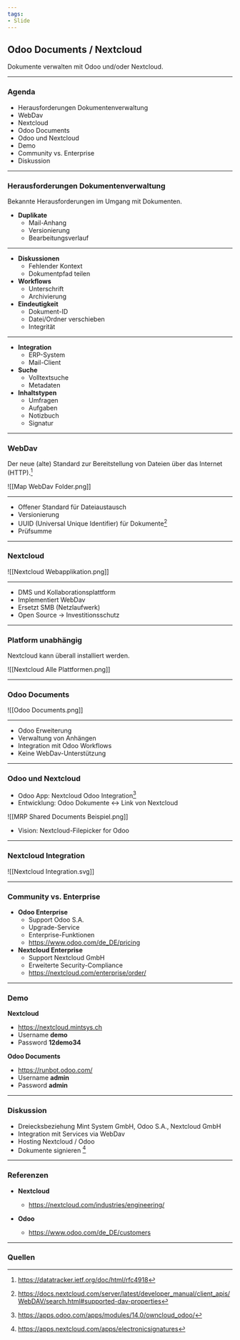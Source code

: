 ```yaml
---
tags:
- Slide
---
```

## Odoo Documents / Nextcloud
Dokumente verwalten mit Odoo und/oder Nextcloud.

---
### Agenda
* Herausforderungen Dokumentenverwaltung
* WebDav
* Nextcloud
* Odoo Documents
* Odoo und Nextcloud
* Demo
* Community vs. Enterprise
* Diskussion
---
### Herausforderungen Dokumentenverwaltung

Bekannte Herausforderungen im Umgang mit Dokumenten.

* **Duplikate**
	* Mail-Anhang
	* Versionierung
	* Bearbeitungsverlauf
---
* **Diskussionen**
	* Fehlender Kontext
	* Dokumentpfad teilen
* **Workflows**
	* Unterschrift
	* Archivierung
* **Eindeutigkeit**
	* Dokument-ID
	* Datei/Ordner verschieben
	* Integrität
---
* **Integration**
	* ERP-System
	* Mail-Client
* **Suche**
	* Volltextsuche
	* Metadaten
* **Inhaltstypen**
	* Umfragen
	* Aufgaben
	* Notizbuch
	* Signatur
---
### WebDav

Der neue (alte) Standard zur Bereitstellung von Dateien über das Internet (HTTP).[^1]

![[Map WebDav Folder.png]]

---
* Offener Standard für Dateiaustausch
* Versionierung
* UUID (Universal Unique Identifier) für Dokumente[^2]
* Prüfsumme

---
### Nextcloud

![[Nextcloud Webapplikation.png]]

---
* DMS und Kollaborationsplattform
* Implementiert WebDav
* Ersetzt SMB (Netzlaufwerk)
* Open Source -> Investitionsschutz

---
### Platform unabhängig

Nextcloud kann überall installiert werden.

![[Nextcloud Alle Plattformen.png]]

---
### Odoo Documents

![[Odoo Documents.png]]

---
* Odoo Erweiterung
* Verwaltung von Anhängen
* Integration mit Odoo Workflows
* Keine WebDav-Unterstützung

---
### Odoo und Nextcloud

* Odoo App: Nextcloud Odoo Integration[^3]
* Entwicklung: Odoo Dokumente <-> Link von Nextcloud

![[MRP Shared Documents Beispiel.png]]

* Vision: Nextcloud-Filepicker for Odoo

---
### Nextcloud Integration

![[Nextcloud Integration.svg]]

---
### Community vs. Enterprise

* **Odoo Enterprise**
	* Support Odoo S.A.
	* Upgrade-Service
	* Enterprise-Funktionen
	* <https://www.odoo.com/de_DE/pricing>
* **Nextcloud Enterprise**
	* Support Nextcloud GmbH
	* Erweiterte Security-Compliance
	* <https://nextcloud.com/enterprise/order/>

---
### Demo

**Nextcloud**
* <https://nextcloud.mintsys.ch>
* Username **demo**
* Password **12demo34**

**Odoo Documents**
* <https://runbot.odoo.com/>
* Username **admin**
* Password **admin**

---
### Diskussion

* Dreiecksbeziehung Mint System GmbH, Odoo S.A., Nextcloud GmbH
* Integration mit Services via WebDav
* Hosting Nextcloud / Odoo
* Dokumente signieren [^4]

---
### Referenzen

* **Nextcloud**
	* <https://nextcloud.com/industries/engineering/>

* **Odoo**
	* <https://www.odoo.com/de_DE/customers>

---
### Quellen

[^1]: https://datatracker.ietf.org/doc/html/rfc4918
[^2]: https://docs.nextcloud.com/server/latest/developer_manual/client_apis/WebDAV/search.html#supported-dav-properties
[^3]: https://apps.odoo.com/apps/modules/14.0/owncloud_odoo/
[^4]: https://apps.nextcloud.com/apps/electronicsignatures